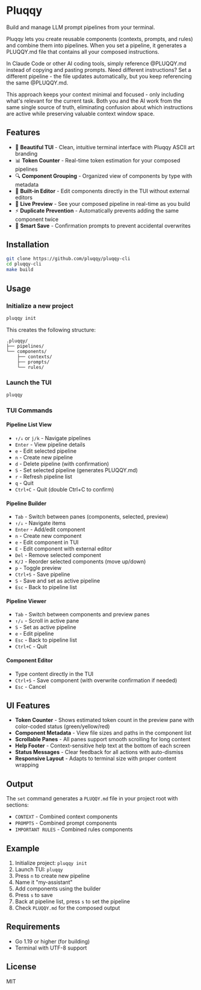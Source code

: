 # Pluqqy

Build and manage LLM prompt pipelines from your terminal.

Pluqqy lets you create reusable components (contexts, prompts, and rules) and combine them into pipelines. When you set a pipeline, it generates a PLUQQY.md file that contains all your composed instructions.

In Claude Code or other AI coding tools, simply reference @PLUQQY.md instead of copying and pasting prompts. Need different instructions? Set a different pipeline - the file updates automatically, but you keep referencing the same @PLUQQY.md.

This approach keeps your context minimal and focused - only including what's relevant for the current task. Both you and the AI work from the same single source of truth, eliminating confusion about which instructions are active while preserving valuable context window space.

## Features

- 🎨 **Beautiful TUI** - Clean, intuitive terminal interface with Pluqqy ASCII art branding
- 📊 **Token Counter** - Real-time token estimation for your composed pipelines
- 🔍 **Component Grouping** - Organized view of components by type with metadata
- 📝 **Built-in Editor** - Edit components directly in the TUI without external editors
- 🔄 **Live Preview** - See your composed pipeline in real-time as you build
- ⚡ **Duplicate Prevention** - Automatically prevents adding the same component twice
- 💾 **Smart Save** - Confirmation prompts to prevent accidental overwrites

## Installation

```bash
git clone https://github.com/pluqqy/pluqqy-cli
cd pluqqy-cli
make build
```

## Usage

### Initialize a new project

```bash
pluqqy init
```

This creates the following structure:

```
.pluqqy/
├── pipelines/
└── components/
    ├── contexts/
    ├── prompts/
    └── rules/
```

### Launch the TUI

```bash
pluqqy
```

### TUI Commands

#### Pipeline List View

- `↑/↓` or `j/k` - Navigate pipelines
- `Enter` - View pipeline details
- `e` - Edit selected pipeline
- `n` - Create new pipeline
- `d` - Delete pipeline (with confirmation)
- `S` - Set selected pipeline (generates PLUQQY.md)
- `r` - Refresh pipeline list
- `q` - Quit
- `Ctrl+C` - Quit (double Ctrl+C to confirm)

#### Pipeline Builder

- `Tab` - Switch between panes (components, selected, preview)
- `↑/↓` - Navigate items
- `Enter` - Add/edit component
- `n` - Create new component
- `e` - Edit component in TUI
- `E` - Edit component with external editor
- `Del` - Remove selected component
- `K/J` - Reorder selected components (move up/down)
- `p` - Toggle preview
- `Ctrl+S` - Save pipeline
- `S` - Save and set as active pipeline
- `Esc` - Back to pipeline list

#### Pipeline Viewer

- `Tab` - Switch between components and preview panes
- `↑/↓` - Scroll in active pane
- `S` - Set as active pipeline
- `e` - Edit pipeline
- `Esc` - Back to pipeline list
- `Ctrl+C` - Quit

#### Component Editor

- Type content directly in the TUI
- `Ctrl+S` - Save component (with overwrite confirmation if needed)
- `Esc` - Cancel

## UI Features

- **Token Counter** - Shows estimated token count in the preview pane with color-coded status (green/yellow/red)
- **Component Metadata** - View file sizes and paths in the component list
- **Scrollable Panes** - All panes support smooth scrolling for long content
- **Help Footer** - Context-sensitive help text at the bottom of each screen
- **Status Messages** - Clear feedback for all actions with auto-dismiss
- **Responsive Layout** - Adapts to terminal size with proper content wrapping

## Output

The `set` command generates a `PLUQQY.md` file in your project root with sections:

- `CONTEXT` - Combined context components
- `PROMPTS` - Combined prompt components  
- `IMPORTANT RULES` - Combined rules components

## Example

1. Initialize project: `pluqqy init`
2. Launch TUI: `pluqqy`
3. Press `n` to create new pipeline
4. Name it "my-assistant"
5. Add components using the builder
6. Press `s` to save
7. Back at pipeline list, press `s` to set the pipeline
8. Check `PLUQQY.md` for the composed output

## Requirements

- Go 1.19 or higher (for building)
- Terminal with UTF-8 support

## License

MIT

